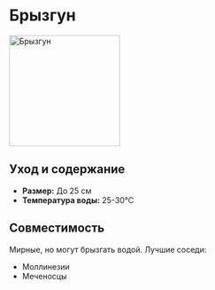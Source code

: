 <link rel="stylesheet" href="../css/style.css">

<h1>Брызгун</h1>

<div class="fish-info">
    <img src="https://example.com/brysgun.jpg" alt="Брызгун" width="200">
    <div>
        <h2>Уход и содержание</h2>
        <ul>
            <li><strong>Размер:</strong> До 25 см</li>
            <li><strong>Температура воды:</strong> 25-30°C</li>
        </ul>
    </div>
</div>

<h2>Совместимость</h2>
<p>Мирные, но могут брызгать водой. Лучшие соседи:</p>
<ul>
    <li>Моллинезии</li>
    <li>Меченосцы</li>
</ul>

